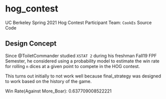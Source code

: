 # hog_contest
 UC Berkeley Spring 2021 Hog Contest Participant Team: `CookEs` Source Code

## Design Concept
Since @ToiletCommander studied `XSTAT 2` during his freshman Fall19 FPF Semester, he considered using a probability model to estimate the win rate for rolling `n` dices at a given point to compete in the HOG contest.   

This turns out initially to not work well because final_strategy was designed to work based on the history of the game.

Win Rate(Against More_Boar): 0.637709008522221